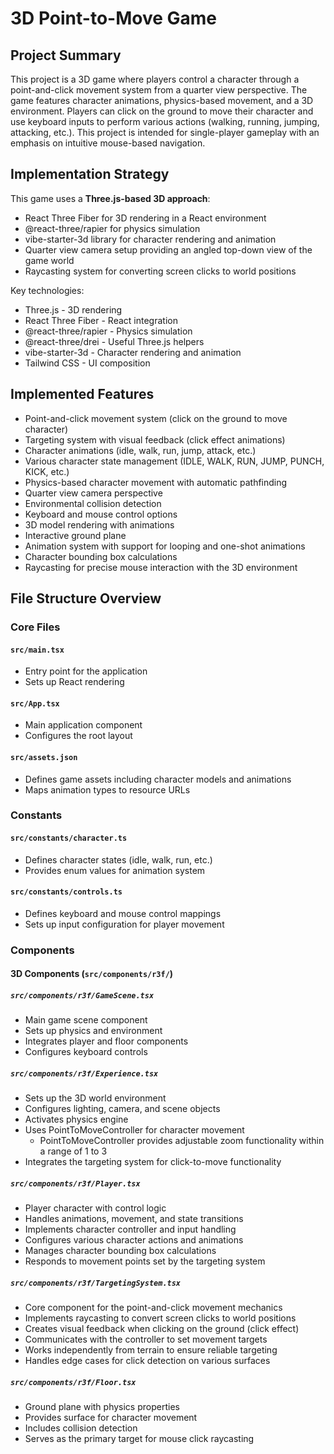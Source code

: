 # 3D Point-to-Move Game

## Project Summary

This project is a 3D game where players control a character through a point-and-click movement system from a quarter view perspective. The game features character animations, physics-based movement, and a 3D environment. Players can click on the ground to move their character and use keyboard inputs to perform various actions (walking, running, jumping, attacking, etc.). This project is intended for single-player gameplay with an emphasis on intuitive mouse-based navigation.

## Implementation Strategy

This game uses a **Three.js-based 3D approach**:

- React Three Fiber for 3D rendering in a React environment
- @react-three/rapier for physics simulation
- vibe-starter-3d library for character rendering and animation
- Quarter view camera setup providing an angled top-down view of the game world
- Raycasting system for converting screen clicks to world positions

Key technologies:

- Three.js - 3D rendering
- React Three Fiber - React integration
- @react-three/rapier - Physics simulation
- @react-three/drei - Useful Three.js helpers
- vibe-starter-3d - Character rendering and animation
- Tailwind CSS - UI composition

## Implemented Features

- Point-and-click movement system (click on the ground to move character)
- Targeting system with visual feedback (click effect animations)
- Character animations (idle, walk, run, jump, attack, etc.)
- Various character state management (IDLE, WALK, RUN, JUMP, PUNCH, KICK, etc.)
- Physics-based character movement with automatic pathfinding
- Quarter view camera perspective
- Environmental collision detection
- Keyboard and mouse control options
- 3D model rendering with animations
- Interactive ground plane
- Animation system with support for looping and one-shot animations
- Character bounding box calculations
- Raycasting for precise mouse interaction with the 3D environment

## File Structure Overview

### Core Files

#### `src/main.tsx`

- Entry point for the application
- Sets up React rendering

#### `src/App.tsx`

- Main application component
- Configures the root layout

#### `src/assets.json`

- Defines game assets including character models and animations
- Maps animation types to resource URLs

### Constants

#### `src/constants/character.ts`

- Defines character states (idle, walk, run, etc.)
- Provides enum values for animation system

#### `src/constants/controls.ts`

- Defines keyboard and mouse control mappings
- Sets up input configuration for player movement

### Components

#### 3D Components (`src/components/r3f/`)

##### `src/components/r3f/GameScene.tsx`

- Main game scene component
- Sets up physics and environment
- Integrates player and floor components
- Configures keyboard controls

##### `src/components/r3f/Experience.tsx`

- Sets up the 3D world environment
- Configures lighting, camera, and scene objects
- Activates physics engine
- Uses PointToMoveController for character movement
  - PointToMoveController provides adjustable zoom functionality within a range of 1 to 3
- Integrates the targeting system for click-to-move functionality

##### `src/components/r3f/Player.tsx`

- Player character with control logic
- Handles animations, movement, and state transitions
- Implements character controller and input handling
- Configures various character actions and animations
- Manages character bounding box calculations
- Responds to movement points set by the targeting system

##### `src/components/r3f/TargetingSystem.tsx`

- Core component for the point-and-click movement mechanics
- Implements raycasting to convert screen clicks to world positions
- Creates visual feedback when clicking on the ground (click effect)
- Communicates with the controller to set movement targets
- Works independently from terrain to ensure reliable targeting
- Handles edge cases for click detection on various surfaces

##### `src/components/r3f/Floor.tsx`

- Ground plane with physics properties
- Provides surface for character movement
- Includes collision detection
- Serves as the primary target for mouse click raycasting
